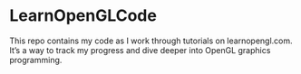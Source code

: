 # LearnOpenGLCode

This repo contains my code as I work through tutorials on learnopengl.com. It’s a way to track my progress and dive deeper into OpenGL graphics programming.
